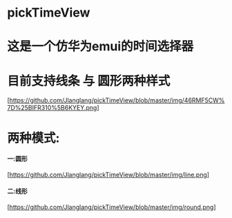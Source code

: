 # pickTimeView
# 这是一个仿华为emui的时间选择器
# 目前支持线条 与 圆形两种样式

[https://github.com/Jlanglang/pickTimeView/blob/master/img/46RMF5CW%7D%25BIFR310%5B6KYEY.png]

# 两种模式:
#### 一:圆形
[https://github.com/Jlanglang/pickTimeView/blob/master/img/line.png]

#### 二:线形
[https://github.com/Jlanglang/pickTimeView/blob/master/img/round.png]